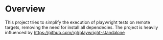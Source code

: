 # Overview

This project tries to simplify the execution of playwright tests on remote targets, removing the need for install all dependecies. The project is heavily influenced by https://github.com/rgl/playwright-standalone

